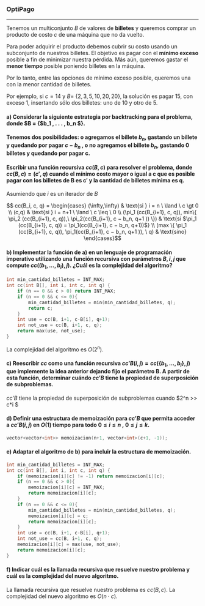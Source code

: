 ### OptiPago
---
Tenemos un multiconjunto $B$ de valores de **billetes** y queremos comprar un producto de costo $c$ de una máquina que no da vuelto. 

Para poder adquirir el producto debemos cubrir su costo usando un subconjunto de nuestros billetes. El objetivo es pagar con el **mínimo exceso** posible a fin de minimizar nuestra pérdida. Más aún, queremos gastar el **menor tiempo** posible poniendo billetes en la máquina. 

Por lo tanto, entre las opciones de mínimo exceso posible, queremos una con la menor cantidad de billetes. 

Por ejemplo, si $c = 14$ y $B =$ {$2, 3, 5, 10, 20, 20$}, la solución es pagar $15$, con exceso $1$, insertando sólo dos billetes: uno de $10$ y otro de $5$.

#### a) Considerar la siguiente estrategia por backtracking para el problema, donde $B = {$b_1 , . . . , b_n $}.

#### Tenemos dos posibilidades: o agregamos el billete $b_n$, gastando un billete y quedando por pagar $c − b_n$ , o no agregamos el billete $b_n$, gastando 0 billetes y quedando por pagar c.

#### Escribir una función recursiva $cc(B, c)$ para resolver el problema, donde $cc(B, c) = (c′ , q)$ cuando el mínimo costo mayor o igual a c que es posible pagar con los billetes de B es c′ y la cantidad de billetes mínima es q.

Asumiendo que $i$ es un iterador de $B$

$$ cc(B_i, c, q) =  \begin{cases} (\infty,\infty) & \text{si } i = n \ \land \ c \gt 0 \\ (c,q) & \text{si } i = n+1 \ \land \ c \leq \ 0 \\ (\pi_1 (cc(B_{i+1}, c, q)), min\{ \pi_2 (cc(B_{i+1}, c, q)),\ \pi_2(cc(B_{i+1}, c − b_n, q+1 )) \}) & \text{si $\pi_1 (cc(B_{i+1}, c, q)) = \pi_1(cc(B_{i+1}, c − b_n, q+1))$} \\ (max \{ \pi_1 (cc(B_{i+1}, c, q)), \pi_1(cc(B_{i+1}, c − b_n, q+1 )), \ q) & \text{sino} \end{cases}$$

#### b) Implementar la función de a) en un lenguaje de programación imperativo utilizando una función recursiva con parámetros $B, i, j$ que compute $cc((b_1 , . . . , b_i), j)$. ¿Cuál es la complejidad del algoritmo?

```C++
int min_cantidad_billetes = INT_MAX;
int cc(int B[], int i, int c, int q) {
    if (n == 0 && c > 0) return INT_MAX;
    if (n == 0 && c <= 0){
        min_cantidad_billetes = min(min_cantidad_billetes, q);
        return c;
    }
    int use = cc(B, i+1, c-B[i], q+1);
    int not_use = cc(B, i+1, c, q);
    return max(use, not_use);
}
```

La complejidad del algoritmo es $O(2^n)$.

#### c) Reescribir $cc$ como una función recursiva $cc’B (i, j) = cc(\{b_1 , . . . , b_i \}, j)$ que implemente la idea anterior dejando fijo el parámetro B. A partir de esta función, determinar cuándo $cc’B$ tiene la propiedad de superposición de subproblemas.

$cc’B$ tiene la propiedad de superposición de subproblemas cuando $2^n >> c*i $

#### d) Definir una estructura de memoización para $cc’B$ que permita acceder a $cc’B (i, j)$ en $O(1)$ tiempo para todo $0 ≤ i ≤ n \ , \ 0 ≤ j ≤ k$.

```C++
vector<vector<int>> memoizacion(n+1, vector<int>(c+1, -1));
```

#### e) Adaptar el algoritmo de b) para incluir la estructura de memoización.

```C++
int min_cantidad_billetes = INT_MAX;
int cc(int B[], int i, int c, int q) {
    if (memoizacion[i][c] != -1) return memoizacion[i][c];
    if (n == 0 && c > 0){
        memoizacion[i][c] = INT_MAX;
        return memoizacion[i][c];
    }
    if (n == 0 && c <= 0){
        min_cantidad_billetes = min(min_cantidad_billetes, q);
        memoizacion[i][c] = c;
        return memoizacion[i][c];
    }
    int use = cc(B, i+1, c-B[i], q+1);
    int not_use = cc(B, i+1, c, q);
    memoizacion[i][c] = max(use, not_use);
    return memoizacion[i][c];
}
```

#### f) Indicar cuál es la llamada recursiva que resuelve nuestro problema y cuál es la complejidad del nuevo algoritmo.

La llamada recursiva que resuelve nuestro problema es $cc(B, c)$. La complejidad del nuevo algoritmo es $O(n \cdot c)$.

